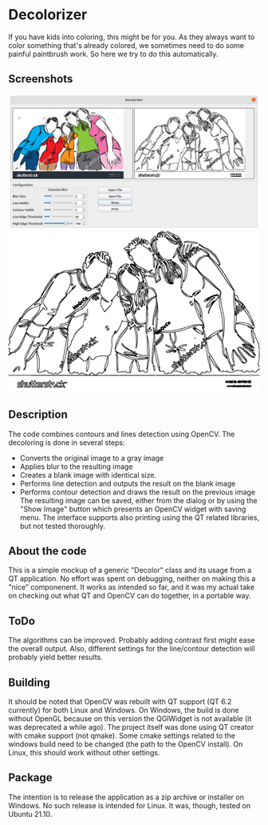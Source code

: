 # Decolorizer

If you have kids into coloring, this might be for you.
As they always want to color something that's already colored, we sometimes need to do some painful paintbrush work.
So here we try to do this automatically.

## Screenshots
![Program screenshot](/img/screenshot.png)
![Output result](/img/output.png)

##  Description
The code combines contours and lines detection using OpenCV.
The decoloring is done in several steps:
- Converts the original image to a gray image
- Applies blur to the resulting image 
- Creates a blank image with identical size.
- Performs line detection and outputs the result on the blank image
- Performs contour detection and draws the result on the previous image
The resulting image can be saved, either from the dialog or by using the "Show Image" button which presents an OpenCV widget with saving menu.
The interface supports also printing using the QT related libraries, but not tested thoroughly.

##  About the code
This is a simple mockup of a generic "Decolor" class and its usage from a QT application. No effort was spent on debugging, neither on making this a "nice" componenent. It works as intended so far, and it was my actual take on checking out what QT and OpenCV can do together, in a portable way.

## ToDo
The algorithms can be improved. Probably adding contrast first might ease the overall output.
Also, different settings for the line/contour detection will probably yield better results.

## Building
It should be noted that OpenCV was rebuilt with QT support (QT 6.2 currently) for both Linux and Windows.
On Windows, the build is done without OpenGL because on this version the QGlWidget is not available (it was deprecated a while ago).
The project itself was done using QT creator with cmake support (not qmake). Some cmake settings related to the windows build need to be changed (the path to the OpenCV install). On Linux, this should work without other settings.

## Package
The intention is to release the application as a zip archive or installer on Windows. No such release is intended for Linux. It was, though, tested on Ubuntu 21.10.
